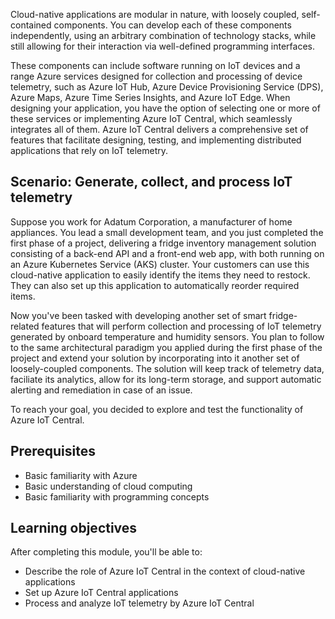 ﻿Cloud-native applications are modular in nature, with loosely coupled, self-contained components. You can develop each of these components independently, using an arbitrary combination of technology stacks, while still allowing for their interaction via well-defined programming interfaces. 

These components can include software running on IoT devices and a range Azure services designed for collection and processing of device telemetry, such as Azure IoT Hub, Azure Device Provisioning Service (DPS), Azure Maps, Azure Time Series Insights, and Azure IoT Edge. When designing your application, you have the option of selecting one or more of these services or implementing Azure IoT Central, which seamlessly integrates all of them. Azure IoT Central delivers a comprehensive set of features that facilitate designing, testing, and implementing distributed applications that rely on IoT telemetry.
<!-- Shouldn't "IoT (Internet of Things)" be introduced here? -->
## Scenario: Generate, collect, and process IoT telemetry

Suppose you work for Adatum Corporation, a manufacturer of home appliances. You lead a small development team, and you just completed the first phase of a project, delivering a fridge inventory management solution consisting of a back-end API and a front-end web app, with both running on an Azure Kubernetes Service (AKS) cluster. Your customers can use this cloud-native application to easily identify the items they need to restock. They can also set up this application to automatically reorder required items.

Now you've been tasked with developing another set of smart fridge-related features that will perform collection and processing of IoT telemetry generated by onboard temperature and humidity sensors. You plan to follow to the same architectural paradigm you applied during the first phase of the project and extend your solution by incorporating into it another set of loosely-coupled components. The solution will keep track of telemetry data, faciliate its analytics, allow for its long-term storage, and support automatic alerting and remediation in case of an issue. 

To reach your goal, you decided to explore and test the functionality of Azure IoT Central. 

## Prerequisites

* Basic familiarity with Azure
* Basic understanding of cloud computing
* Basic familiarity with programming concepts

## Learning objectives

After completing this module, you'll be able to:

* Describe the role of Azure IoT Central in the context of cloud-native applications
* Set up Azure IoT Central applications
* Process and analyze IoT telemetry by Azure IoT Central
